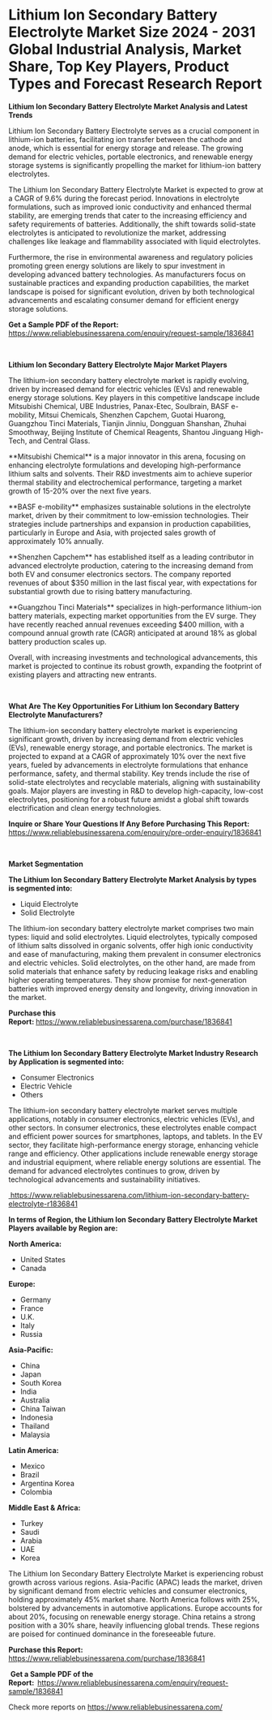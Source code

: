 <p><h1>Lithium Ion Secondary Battery Electrolyte Market Size 2024 - 2031 Global Industrial Analysis, Market Share, Top Key Players, Product Types and Forecast Research Report</h1></p><p><strong>Lithium Ion Secondary Battery Electrolyte Market Analysis and Latest Trends</strong></p>
<p><p>Lithium Ion Secondary Battery Electrolyte serves as a crucial component in lithium-ion batteries, facilitating ion transfer between the cathode and anode, which is essential for energy storage and release. The growing demand for electric vehicles, portable electronics, and renewable energy storage systems is significantly propelling the market for lithium-ion battery electrolytes. </p><p>The Lithium Ion Secondary Battery Electrolyte Market is expected to grow at a CAGR of 9.6% during the forecast period. Innovations in electrolyte formulations, such as improved ionic conductivity and enhanced thermal stability, are emerging trends that cater to the increasing efficiency and safety requirements of batteries. Additionally, the shift towards solid-state electrolytes is anticipated to revolutionize the market, addressing challenges like leakage and flammability associated with liquid electrolytes. </p><p>Furthermore, the rise in environmental awareness and regulatory policies promoting green energy solutions are likely to spur investment in developing advanced battery technologies. As manufacturers focus on sustainable practices and expanding production capabilities, the market landscape is poised for significant evolution, driven by both technological advancements and escalating consumer demand for efficient energy storage solutions.</p></p>
<p><strong>Get a Sample PDF of the Report:&nbsp;</strong> <a href="https://www.reliablebusinessarena.com/enquiry/request-sample/1836841?utm_campaign=1835&utm_medium=2&utm_source=Github&utm_content=ia&utm_term=31122024&utm_id=lithium-ion-secondary-battery-electrolyte">https://www.reliablebusinessarena.com/enquiry/request-sample/1836841</a></p>
<p>&nbsp;</p>
<p><strong>Lithium Ion Secondary Battery Electrolyte Major Market Players</strong></p>
<p><p>The lithium-ion secondary battery electrolyte market is rapidly evolving, driven by increased demand for electric vehicles (EVs) and renewable energy storage solutions. Key players in this competitive landscape include Mitsubishi Chemical, UBE Industries, Panax-Etec, Soulbrain, BASF e-mobility, Mitsui Chemicals, Shenzhen Capchem, Guotai Huarong, Guangzhou Tinci Materials, Tianjin Jinniu, Dongguan Shanshan, Zhuhai Smoothway, Beijing Institute of Chemical Reagents, Shantou Jinguang High-Tech, and Central Glass.</p><p>**Mitsubishi Chemical** is a major innovator in this arena, focusing on enhancing electrolyte formulations and developing high-performance lithium salts and solvents. Their R&D investments aim to achieve superior thermal stability and electrochemical performance, targeting a market growth of 15-20% over the next five years.</p><p>**BASF e-mobility** emphasizes sustainable solutions in the electrolyte market, driven by their commitment to low-emission technologies. Their strategies include partnerships and expansion in production capabilities, particularly in Europe and Asia, with projected sales growth of approximately 10% annually.</p><p>**Shenzhen Capchem** has established itself as a leading contributor in advanced electrolyte production, catering to the increasing demand from both EV and consumer electronics sectors. The company reported revenues of about $350 million in the last fiscal year, with expectations for substantial growth due to rising battery manufacturing.</p><p>**Guangzhou Tinci Materials** specializes in high-performance lithium-ion battery materials, expecting market opportunities from the EV surge. They have recently reached annual revenues exceeding $400 million, with a compound annual growth rate (CAGR) anticipated at around 18% as global battery production scales up.</p><p>Overall, with increasing investments and technological advancements, this market is projected to continue its robust growth, expanding the footprint of existing players and attracting new entrants.</p></p>
<p>&nbsp;</p>
<p><strong>What Are The Key Opportunities For Lithium Ion Secondary Battery Electrolyte Manufacturers?</strong></p>
<p><p>The lithium-ion secondary battery electrolyte market is experiencing significant growth, driven by increasing demand from electric vehicles (EVs), renewable energy storage, and portable electronics. The market is projected to expand at a CAGR of approximately 10% over the next five years, fueled by advancements in electrolyte formulations that enhance performance, safety, and thermal stability. Key trends include the rise of solid-state electrolytes and recyclable materials, aligning with sustainability goals. Major players are investing in R&D to develop high-capacity, low-cost electrolytes, positioning for a robust future amidst a global shift towards electrification and clean energy technologies.</p></p>
<p><strong>Inquire or Share Your Questions If Any Before Purchasing This Report:</strong> <a href="https://www.reliablebusinessarena.com/enquiry/pre-order-enquiry/1836841?utm_campaign=1835&utm_medium=2&utm_source=Github&utm_content=ia&utm_term=31122024&utm_id=lithium-ion-secondary-battery-electrolyte">https://www.reliablebusinessarena.com/enquiry/pre-order-enquiry/1836841</a></p>
<p>&nbsp;</p>
<p><strong>Market Segmentation</strong></p>
<p><strong>The Lithium Ion Secondary Battery Electrolyte Market Analysis by types is segmented into:</strong></p>
<p><ul><li>Liquid Electrolyte</li><li>Solid Electrolyte</li></ul></p>
<p><p>The lithium-ion secondary battery electrolyte market comprises two main types: liquid and solid electrolytes. Liquid electrolytes, typically composed of lithium salts dissolved in organic solvents, offer high ionic conductivity and ease of manufacturing, making them prevalent in consumer electronics and electric vehicles. Solid electrolytes, on the other hand, are made from solid materials that enhance safety by reducing leakage risks and enabling higher operating temperatures. They show promise for next-generation batteries with improved energy density and longevity, driving innovation in the market.</p></p>
<p><strong>Purchase this Report:&nbsp;</strong><a href="https://www.reliablebusinessarena.com/purchase/1836841?utm_campaign=1835&utm_medium=2&utm_source=Github&utm_content=ia&utm_term=31122024&utm_id=lithium-ion-secondary-battery-electrolyte">https://www.reliablebusinessarena.com/purchase/1836841</a></p>
<p>&nbsp;</p>
<p><strong>The Lithium Ion Secondary Battery Electrolyte Market Industry Research by Application is segmented into:</strong></p>
<p><ul><li>Consumer Electronics</li><li>Electric Vehicle</li><li>Others</li></ul></p>
<p><p>The lithium-ion secondary battery electrolyte market serves multiple applications, notably in consumer electronics, electric vehicles (EVs), and other sectors. In consumer electronics, these electrolytes enable compact and efficient power sources for smartphones, laptops, and tablets. In the EV sector, they facilitate high-performance energy storage, enhancing vehicle range and efficiency. Other applications include renewable energy storage and industrial equipment, where reliable energy solutions are essential. The demand for advanced electrolytes continues to grow, driven by technological advancements and sustainability initiatives.</p></p>
<p><a href="https://www.reliablebusinessarena.com/lithium-ion-secondary-battery-electrolyte-r1836841?utm_campaign=1835&utm_medium=2&utm_source=Github&utm_content=ia&utm_term=31122024&utm_id=lithium-ion-secondary-battery-electrolyte">&nbsp;https://www.reliablebusinessarena.com/lithium-ion-secondary-battery-electrolyte-r1836841</a></p>
<p><strong>In terms of Region, the Lithium Ion Secondary Battery Electrolyte Market Players available by Region are:</strong></p>
<p>
    <p> <strong> North America: </strong>
        <ul>
            <li>United States</li>
            <li>Canada</li>
        </ul>
        </p> 
    <p> <strong> Europe: </strong>
        <ul>
            <li>Germany</li>
            <li>France</li>
            <li>U.K.</li>
            <li>Italy</li>
            <li>Russia</li>
        </ul>
        </p> 
    <p> <strong> Asia-Pacific: </strong>
        <ul>
            <li>China</li>
            <li>Japan</li>
            <li>South Korea</li>
            <li>India</li>
            <li>Australia</li>
            <li>China Taiwan</li>
            <li>Indonesia</li>
            <li>Thailand</li>
            <li>Malaysia</li>
        </ul>
        </p> 
    <p> <strong> Latin America: </strong>
        <ul>
            <li>Mexico</li>
            <li>Brazil</li>
            <li>Argentina Korea</li>
            <li>Colombia</li>
        </ul>
        </p> 
    <p> <strong> Middle East & Africa: </strong>
        <ul>
            <li>Turkey</li>
            <li>Saudi</li>
            <li>Arabia</li>
            <li>UAE</li>
            <li>Korea</li>
        </ul>
    </p>
    </p>
<p><p>The Lithium Ion Secondary Battery Electrolyte Market is experiencing robust growth across various regions. Asia-Pacific (APAC) leads the market, driven by significant demand from electric vehicles and consumer electronics, holding approximately 45% market share. North America follows with 25%, bolstered by advancements in automotive applications. Europe accounts for about 20%, focusing on renewable energy storage. China retains a strong position with a 30% share, heavily influencing global trends. These regions are poised for continued dominance in the foreseeable future.</p></p>
<p><strong>Purchase this Report: </strong><a href="https://www.reliablebusinessarena.com/purchase/1836841?utm_campaign=1835&utm_medium=2&utm_source=Github&utm_content=ia&utm_term=31122024&utm_id=lithium-ion-secondary-battery-electrolyte">https://www.reliablebusinessarena.com/purchase/1836841</a></p>
<p>&nbsp;<strong>Get a Sample PDF of the Report:&nbsp;&nbsp;</strong><a href="https://www.reliablebusinessarena.com/enquiry/request-sample/1836841?utm_campaign=1835&utm_medium=2&utm_source=Github&utm_content=ia&utm_term=31122024&utm_id=lithium-ion-secondary-battery-electrolyte">https://www.reliablebusinessarena.com/enquiry/request-sample/1836841</a></p>
<p><strong></strong></p>
<p>Check more reports on <a href="https://www.reliablebusinessarena.com/?utm_campaign=1835&utm_medium=2&utm_source=Github&utm_content=ia&utm_term=31122024&utm_id=lithium-ion-secondary-battery-electrolyte">https://www.reliablebusinessarena.com/</a></p>